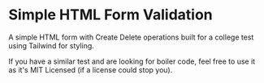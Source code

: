 # Simple HTML Form Validation

A simple HTML form with Create Delete operations built for a college test using Tailwind for styling. 

If you have a similar test and are looking for boiler code, feel free to use it as it's MIT Licensed (if a license could stop you). 

